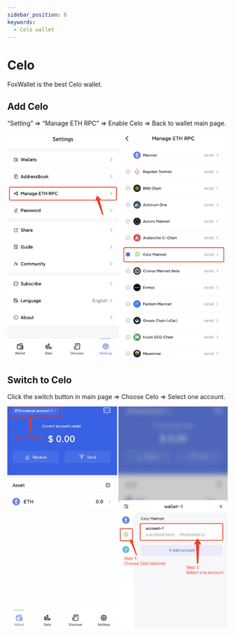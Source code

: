 ```yaml
---
sidebar_position: 6
keywords:
  - Celo wallet
---
```


# Celo

FoxWallet is the best Celo wallet.

## Add Celo

“Setting” => “Manage ETH RPC” => Enable Celo => Back to wallet main page.

![](../img/add-celo.png)

## Switch to Celo

Click the switch button in main page => Choose Celo => Select one account.

![](../img/switch-celo.png)